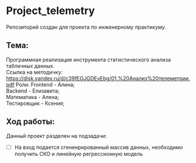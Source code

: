 # Project_telemetry
Репозиторий создан для проекта по инженерному практикуму. 
## Тема: 
Программная реализация инструмента статистического анализа табличных данных.  
Ссылка на методичку: https://disk.yandex.ru/d/c39fEGJGDEyEbg/01.%20Анализ%20телеметрии.pdf
Роли: 
 Frontend - Алина;  
 Backend - Елизавета;  
 Математика - Алена;  
 Тестировщик - Ксения;  


## Ход работы:
Данный проект разделен на подзадачи:
- [ ] На вход подается сгененрированный массив данных, необходимо получить СКО и линейную регрессионную модель
